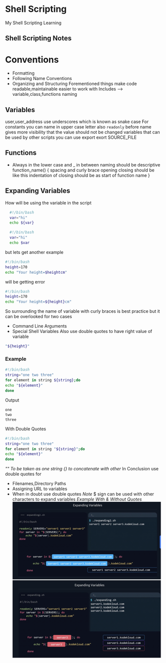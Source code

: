 
# Shell Scripting

My Shell Scripting Learning

Shell Scripting Notes
---------------------
# Conventions
* Formatting 
* Following Name Conventions 
* Organizing and Structuring
Forementioned things make code readable,maintainable easier to work with
Includes --> variable,class,functions naming
## Variables 
user,user_address use underscores which is known as snake case 
For constants you can name in upper case letter
also `readonly` before name gives more visibility that the value should not be changed
variables that can be used by other scripts you can use export 
exort SOURCE_FILE 
## Functions 
* Always in the lower case and _ in between naming should be descriptive 
function_name() {
spacing and curly brace opening closing should be like this indentation of closing should be as start of function name
}
## Expanding Variables
How will be using the variable in the script 

```bash
  #!/bin/bash
  var="hi"
  echo ${var}
```
```bash
  #!/bin/bash
  var="hi"
  echo $var
```

but lets get another example
```bash
#!/bin/bash
height=170
echo "Your height=$heightcm"
```
will be getting error
```bash
#!/bin/bash
height=170
echo "Your height=${height}cm"
```
So surrounding the name of variable with curly braces is best practice but it can be overlooked for two cases
* Command Line Arguments
* Special Shell Variables
Also use double quotes to have right value of variable 
```bash
"${height}"
```
### Example
```bash
#!/bin/bash
string="one two three"
for element in string ${string};do
echo "${element}"
done
```
Output 
```
one
two
three
```
With Double Quotes
```bash
#!/bin/bash
string="one two three"
for element in string "${string}";do
echo "${element}"
done
```
*"" To be taken as one string*
*{} to concatenate with other*
In Conclusion use double quotes for 
* Filenames,Directory Paths
* Assigning URL to variables
* When in doubt use double quotes
*Note* $ sign can be used with other characters to expand variables
*Example With & Without Quotes*
![With_Quotes](./with_quotes.png)
![WithOut_Quotes](./without_quotes.png)
